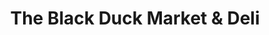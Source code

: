 ---
title: "The Black Duck Market & Deli"
url: /newburyport/the-black-duck-market-and-deli/
shop: general
---